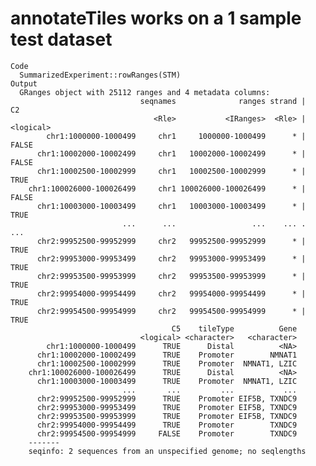 # annotateTiles works on a 1 sample test dataset

    Code
      SummarizedExperiment::rowRanges(STM)
    Output
      GRanges object with 25112 ranges and 4 metadata columns:
                                 seqnames              ranges strand |        C2
                                    <Rle>           <IRanges>  <Rle> | <logical>
            chr1:1000000-1000499     chr1     1000000-1000499      * |     FALSE
          chr1:10002000-10002499     chr1   10002000-10002499      * |     FALSE
          chr1:10002500-10002999     chr1   10002500-10002999      * |      TRUE
        chr1:100026000-100026499     chr1 100026000-100026499      * |     FALSE
          chr1:10003000-10003499     chr1   10003000-10003499      * |      TRUE
                             ...      ...                 ...    ... .       ...
          chr2:99952500-99952999     chr2   99952500-99952999      * |      TRUE
          chr2:99953000-99953499     chr2   99953000-99953499      * |      TRUE
          chr2:99953500-99953999     chr2   99953500-99953999      * |      TRUE
          chr2:99954000-99954499     chr2   99954000-99954499      * |      TRUE
          chr2:99954500-99954999     chr2   99954500-99954999      * |      TRUE
                                        C5    tileType          Gene
                                 <logical> <character>   <character>
            chr1:1000000-1000499      TRUE      Distal          <NA>
          chr1:10002000-10002499      TRUE    Promoter        NMNAT1
          chr1:10002500-10002999      TRUE    Promoter  NMNAT1, LZIC
        chr1:100026000-100026499      TRUE      Distal          <NA>
          chr1:10003000-10003499      TRUE    Promoter  NMNAT1, LZIC
                             ...       ...         ...           ...
          chr2:99952500-99952999      TRUE    Promoter EIF5B, TXNDC9
          chr2:99953000-99953499      TRUE    Promoter EIF5B, TXNDC9
          chr2:99953500-99953999      TRUE    Promoter EIF5B, TXNDC9
          chr2:99954000-99954499      TRUE    Promoter        TXNDC9
          chr2:99954500-99954999     FALSE    Promoter        TXNDC9
        -------
        seqinfo: 2 sequences from an unspecified genome; no seqlengths


